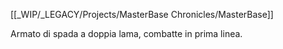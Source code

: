 [[_WIP/_LEGACY/Projects/MasterBase Chronicles/MasterBase]]

Armato di spada a doppia lama, combatte in prima linea.